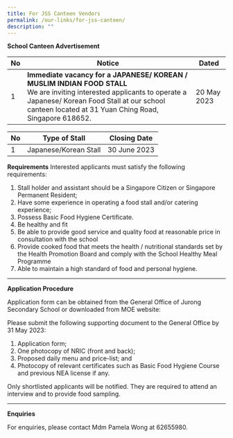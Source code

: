 ```yaml
---
title: For JSS Canteen Vendors
permalink: /our-links/for-jss-canteen/
description: ""
---
```


**School Canteen Advertisement**


| No | Notice | Dated |
| -------- | -------- | -------- |
| 1     | **Immediate vacancy for a JAPANESE/ KOREAN / MUSLIM INDIAN FOOD STALL** <br>We are inviting interested applicants to operate a Japanese/ Korean Food Stall at our school canteen located at 31 Yuan Ching Road, Singapore 618652.     | 20 May 2023     |



| No | Type of Stall | Closing Date |
| -------- | -------- | -------- |
| 1     | Japanese/Korean Stall     | 30 June 2023     |

**Requirements**
Interested applicants must satisfy the following requirements: 
1. Stall holder and assistant should be a Singapore Citizen or Singapore Permanent Resident;
1. Have some experience in operating a food stall and/or catering experience;
1. Possess Basic Food Hygiene Certificate.
1. Be healthy and fit
1. Be able to provide good service and quality food at reasonable price in consultation with the school
1. Provide cooked food that meets the health / nutritional standards set by the Health Promotion Board and comply with the School Healthy Meal Programme
1. Able to maintain a high standard of food and personal hygiene.
<hr>

**Application Procedure**

Application form can be obtained from the General Office of Jurong Secondary School or downloaded from MOE website: 

Please submit the following supporting document to the General Office by 31 May 2023:
1) Application form;
2) One photocopy of NRIC (front and back); 
3) Proposed daily menu and price-list; and
4) Photocopy of relevant certificates such as Basic Food Hygiene Course and previous NEA license if any.

Only shortlisted applicants will be notified.  They are required to attend an interview and to provide food sampling.

<hr>

**Enquiries**

For enquiries, please contact Mdm Pamela Wong at 62655980.

